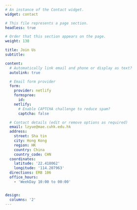 ```yaml
---
# An instance of the Contact widget.
widget: contact

# This file represents a page section.
headless: true

# Order that this section appears on the page.
weight: 130

title: Join Us
subtitle:

content:
  # Automatically link email and phone or display as text?
  autolink: true

  # Email form provider
  form:
    provider: netlify
    formspree:
      id:
    netlify:
      # Enable CAPTCHA challenge to reduce spam?
      captcha: false

  # Contact details (edit or remove options as required)
  email: lzyue@mae.cuhk.edu.hk
  address:
    street: Sha tin
    city: Hong Kong
    region: HK
    country: China
    country_code: CHN
  coordinates:
    latitude: '22.418062'
    longitude: '114.207963'
  directions: ERB 106
  office_hours:
    - 'WeekDay 10:00 to 00:00'


design:
  columns: '2'
---
```

